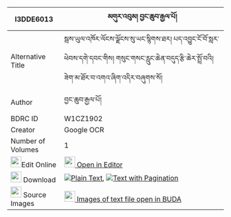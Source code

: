 |I3DDE6013|མགུར་འབུམ། བྱང་ཆུབ་རྒྱལ་པོ། 
| --- | --- 
|Alternative Title |སྦས་ཡུལ་འཁོར་ལོངས་ལྗོངས་སུ་ཡང་སྙིགས་ཐར། པད་འབྱུང་ངོ་བོ་སླར་ཕེབས་དགེ་དབང་གིས། གསུང་གསང་རླུང་ཆེན་བདུད་རྩི་ཆེར་སྤྲོ་བའི། ཟེག་མ་ཐོར་བ་འགའ་ཞིག་འདིར་བཞུགས་སོ།
|Author| བྱང་ཆུབ་རྒྱལ་པོ།
|BDRC ID | W1CZ1902
|Creator | Google OCR
|Number of Volumes| 1
|<img width="25" src="https://img.icons8.com/color/25/000000/edit-property.png">Edit Online| [<img width="25" src="https://avatars.githubusercontent.com/u/45091458?s=200&v=4"> Open in Editor](http://editor.openpecha.org/I3DDE6013)
|<img width="25" src="https://img.icons8.com/fluent/48/000000/download-2.png"/>  Download | [![](https://img.icons8.com/color/20/000000/txt.png)Plain Text](https://github.com/Openpecha/I3DDE6013/releases/download/v1/gurbum_changchub_gyalpo_plain_I3DDE6013.zip), [![](https://img.icons8.com/color/20/000000/txt.png)Text with Pagination](https://github.com/Openpecha/I3DDE6013/releases/download/v1/gurbum_changchub_gyalpo_pages_I3DDE6013.zip)
|<img width="25" src="https://img.icons8.com/plasticine/100/000000/pictures-folder.png"/>  Source Images | [<img width="25" src="https://library.bdrc.io/icons/BUDA-small.svg"> Images of text file open in BUDA](https://library.bdrc.io/show/bdr:W1CZ1902)